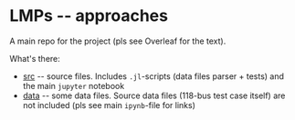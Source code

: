 # LMPs -- approaches
A main repo for the project (pls see Overleaf for the text).

What's there:
- [src](src/) -- source files. Includes `.jl`-scripts (data files parser + tests) and the main `jupyter` notebook
- [data](data/) -- some data files. Source data files (118-bus test case itself) are not included (pls see main `ipynb`-file for links)

